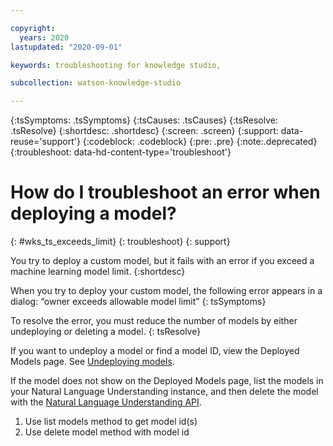 ```yaml
---

copyright:
  years: 2020
lastupdated: "2020-09-01"

keywords: troubleshooting for knowledge studio, 

subcollection: watson-knowledge-studio

---
```


{:tsSymptoms: .tsSymptoms}
{:tsCauses: .tsCauses}
{:tsResolve: .tsResolve}
{:shortdesc: .shortdesc}
{:screen: .screen}
{:support: data-reuse='support'}
{:codeblock: .codeblock}
{:pre: .pre}
{:note:.deprecated}
{:troubleshoot: data-hd-content-type='troubleshoot'}

<!-- You must add the troubleshoot content type in your attribute definitions AND on a new line under each troubleshooting topic H1 ID. -->

# How do I troubleshoot an error when deploying a model?
{: #wks_ts_exceeds_limit}
{: troubleshoot}
{: support} <!-- Only add this attribute to entries that you want to display in the support center. -->

You try to deploy a custom model, but it fails with an error if you exceed a machine learning model limit. {:shortdesc}

When you try to deploy your custom model, the following error appears in a dialog: “owner exceeds allowable model limit” 
{: tsSymptoms}

To resolve the error, you must reduce the number of models by either undeploying or deleting a model. 
{: tsResolve}

If you want to undeploy a model or find a model ID, view the Deployed Models page. See [Undeploying models](/docs/watson-knowledge-studio?topic=watson-knowledge-studio-publish-ml#pm-um).

If the model does not show on the Deployed Models page, list the models in your Natural Language Understanding instance, and then delete the model with the [Natural Language Understanding API](/apidocs/natural-language-understanding#deletemodel).

1. Use list models method to get model id(s)
1. Use delete model method with model id
